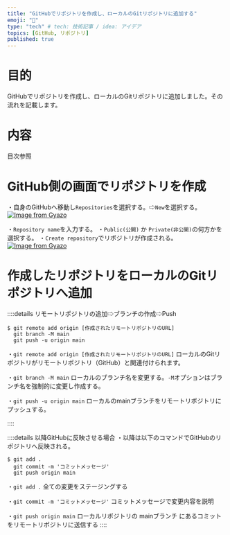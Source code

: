 ```yaml
---
title: "GitHubでリポジトリを作成し、ローカルのGitリポジトリに追加する"
emoji: "📂"
type: "tech" # tech: 技術記事 / idea: アイデア
topics: [GitHub, リポジトリ]
published: true
---
```

# 目的
GitHubでリポジトリを作成し、ローカルのGitリポジトリに追加しました。その流れを記載します。

# 内容
目次参照

# GitHub側の画面でリポジトリを作成
・自身のGitHubへ移動し`Repositories`を選択する。⇨`New`を選択する。
[![Image from Gyazo](https://i.gyazo.com/37cfd90c78fb39515b8b0a4c82551cd6.png)](https://gyazo.com/37cfd90c78fb39515b8b0a4c82551cd6)

・`Repository name`を入力する。
・`Public(公開)` か `Private(非公開)`の何方かを選択する。
・`Create repository`でリポジトリが作成される。
[![Image from Gyazo](https://i.gyazo.com/4e46db3e50b19bf7554582054d6ade00.png)](https://gyazo.com/4e46db3e50b19bf7554582054d6ade00)

# 作成したリポジトリをローカルのGitリポジトリへ追加

::::details リモートリポジトリの追加⇨ブランチの作成⇨Push
```
$ git remote add origin [作成されたリモートリポジトリのURL]
  git branch -M main
  git push -u origin main
```

・`git remote add origin [作成されたリモートリポジトリのURL]`
ローカルのGitリポジトリがリモートリポジトリ（GitHub）と関連付けられます。

・`git branch -M main`
ローカルのブランチ名を変更する。`-M`オプションはブランチ名を強制的に変更し作成する。

・`git push -u origin main`
ローカルのmainブランチをリモートリポジトリにプッシュする。

::::

::::details 以降GitHubに反映させる場合
・以降は以下のコマンドでGitHubのリポジトリへ反映される。
```
$ git add .
  git commit -m 'コミットメッセージ'
  git push origin main
```
・`git add .`
全ての変更をステージングする

・`git commit -m 'コミットメッセージ'`
コミットメッセージで変更内容を説明

・`git push origin main`
ローカルリポジトリの mainブランチ にあるコミットをリモートリポジトリに送信する
::::